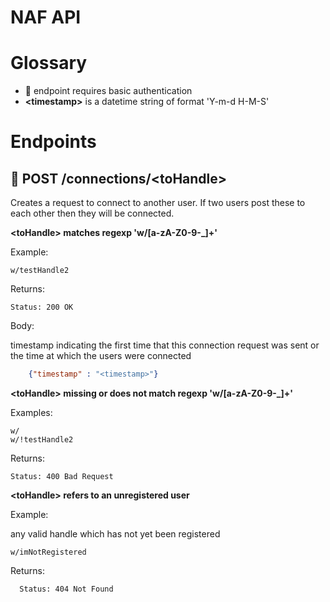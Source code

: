 # NAF API

# Glossary
- 🔐 endpoint requires basic authentication
- **&lt;timestamp>** is a datetime string of format 'Y-m-d H-M-S'

# Endpoints
## 🔐 POST /connections/&lt;toHandle>

Creates a request to connect to another user. If two users post these to each other then they will be connected.

**&lt;toHandle> matches regexp 'w/[a-zA-Z0-9-_]+'**

  Example:

    w/testHandle2

  Returns:
  
    Status: 200 OK

  Body:

  timestamp indicating the first time that this connection request was sent or the time at which the users were connected
  ```json
      {"timestamp" : "<timestamp>"}
  ```

**&lt;toHandle> missing or does not match regexp 'w/[a-zA-Z0-9-_]+'**

  Examples:

    w/
    w/!testHandle2
  Returns:

    Status: 400 Bad Request

**&lt;toHandle> refers to an unregistered user**

  Example:

  any valid handle which has not yet been registered

    w/imNotRegistered
  Returns:

      Status: 404 Not Found

  
